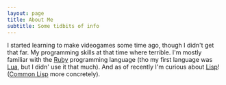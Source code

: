 ```yaml
---
layout: page
title: About Me
subtitle: Some tidbits of info
---
```


I started learning to make videogames some time ago, though I didn't get that far. My programming
skills at that time where terrible. I'm mostly familiar with the [Ruby](https://www.ruby-lang.org/en/) 
programming language (tho my first language was [Lua](https://www.lua.org/), but I didn' use it that much).
And as of recently I'm curious about [Lisp](https://en.wikipedia.org/wiki/Lisp)! ([Common Lisp](https://en.wikipedia.org/wiki/Common_Lisp) more concretely).
